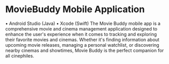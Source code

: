 # MovieBuddy Mobile Application
 • Android Studio (Java) • Xcode (Swift)  The Movie Buddy mobile app is a comprehensive movie and cinema management application designed to enhance the user's experience when it comes to tracking and exploring their favorite movies and cinemas. Whether it's finding information about upcoming movie releases, managing a personal watchlist, or discovering nearby cinemas and showtimes, Movie Buddy is the perfect companion for all cinephiles.

